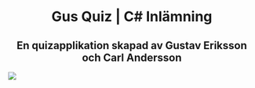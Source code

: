 <h1 align="center">Gus Quiz | C# Inlämning</h1>
<h2 align="center">En quizapplikation skapad av Gustav Eriksson och Carl Andersson</h2>
<img src="https://gyazo.com/004083b46d9c8f271c35b5701f4205e4"></img>
